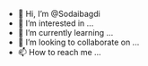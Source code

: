 - 👋 Hi, I’m @Sodaibagdi
- 👀 I’m interested in ...
- 🌱 I’m currently learning ...
- 💞️ I’m looking to collaborate on ...
- 📫 How to reach me ...

<!---
Sodaibagdi/Sodaibagdi is a ✨ special ✨ repository because its `README.md` (this file) appears on your GitHub profile.
You can click the Preview link to take a look at your changes.
--->
